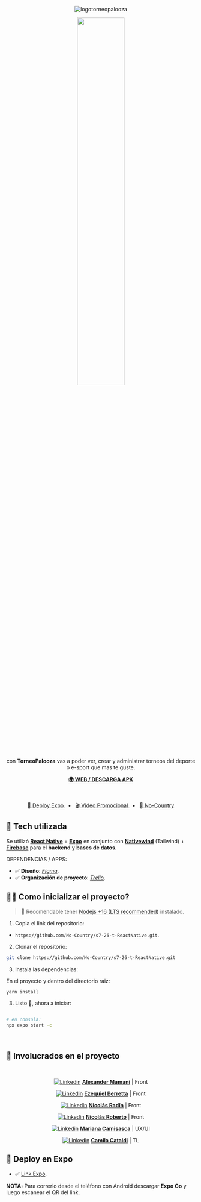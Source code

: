 <div align="center">

![logotorneopalooza](https://torneopalooza.netlify.app/torneopalooza.svg)

<img src="https://i.ibb.co/wpHjQtq/torneopalooza-mockup.png" width="50%">


 <p>con <b>TorneoPalooza</b> vas a poder ver, crear y administrar torneos del deporte o e-sport que mas te guste.</p>
<a href="https://torneopalooza.netlify.app/"><b>🌍 WEB / DESCARGA APK </b></a>

&nbsp;
&nbsp;
&nbsp;
&nbsp;

<a href="https://expo.dev/@ezequielmatiasb/tournament-app?serviceType=classic&distribution=expo-go">🚀 Deploy Expo </a>
<span>&nbsp;&nbsp;•&nbsp;&nbsp;</span>
<a href="https://www.canva.com/design/DAFgfzI3OgQ/YLt2pOc5Oz8FEc9XBDtwLA/watch">🎬 Video Promocional </a>
  <span>&nbsp;&nbsp;•&nbsp;&nbsp;</span>
<a href="https://www.nocountry.tech/">🧩 No-Country </a>
  

</div>

## 🦾 Tech utilizada

Se utilizó [**React Native**](https://reactnative.dev/) + [**Expo**](https://expo.dev/) en conjunto con [**Nativewind**](https://nativewind.dev/) (Tailwind) + [**Firebase**](https://firebase.google.com/) para el  **backend** y **bases de datos**.

DEPENDENCIAS / APPS:   


- ✅ **Diseño**: [*Figma*](https://www.figma.com/file/HR1pTyjfQiFjdvEU3LXQud/Cohete-9?node-id=0-1).
- ✅ **Organización de proyecto**: [*Trello*](https://trello.com).



## 👨‍🚀 Como inicializar el proyecto?

> 🚧 Recomendable tener [Nodejs +16 (LTS recommended)](https://nodejs.org/en/) instalado.

1. Copia el link del repositorio:

- `https://github.com/No-Country/s7-26-t-ReactNative.git`.

2. Clonar el repositorio:

```bash
git clone https://github.com/No-Country/s7-26-t-ReactNative.git
```

3. Instala las dependencias:

En el proyecto y dentro del directorio raiz:

```bash
yarn install
```


3. Listo 🥳, ahora a iniciar:

```bash

# en consola:
npx expo start -c

```

<span>&nbsp;&nbsp;&nbsp;</span>


## :handshake: Involucrados en el proyecto 
<div align="center">
<span>&nbsp;&nbsp;&nbsp;</span>

<a href="http://linkedin.com/in/alexander-mamani/" target="_blank">![Linkedin](https://i.stack.imgur.com/gVE0j.png)</a> <a href="http://github.com/AlexQS96" target="_blank">**Alexander Mamani**</a> | Front

<a href="http://linkedin.com/in/ezequiel-berretta/" target="_blank">![Linkedin](https://i.stack.imgur.com/gVE0j.png)</a> <a href="http://github.com/rretta" target="_blank">**Ezequiel Berretta**</a> | Front

<a href="http://linkedin.com/in/nico-radin/" target="_blank">![Linkedin](https://i.stack.imgur.com/gVE0j.png)</a> <a href="http://github.com/niicodeer" target="_blank">**Nicolás Radín**</a> | Front

<a href="http://linkedin.com/in/nicolas-roberto/" target="_blank">![Linkedin](https://i.stack.imgur.com/gVE0j.png)</a> <a href="http://github.com/nicolasroberto" target="_blank">**Nicolás Roberto**</a> | Front

<a href="http://linkedin.com/in/mariana-camisasca/" target="_blank">![Linkedin](https://i.stack.imgur.com/gVE0j.png)</a> <a href="http://behance.net/mcamisasca" target="_blank">**Mariana Camisasca**</a> | UX/UI

<a href="http://linkedin.com/in/cami-cataldi/" target="_blank">![Linkedin](https://i.stack.imgur.com/gVE0j.png)</a> <a href="http://linkedin.com/in/cami-cataldi" target="_blank">**Camila Cataldi**</a> | TL

</div>

## 🎉 Deploy en Expo

- ✅ [Link Expo](https://expo.dev/@ezequielmatiasb/tournament-app?serviceType=classic&distribution=expo-go).

**NOTA:** Para correrlo desde el teléfono con Android descargar **Expo Go** y luego escanear el QR del link.
